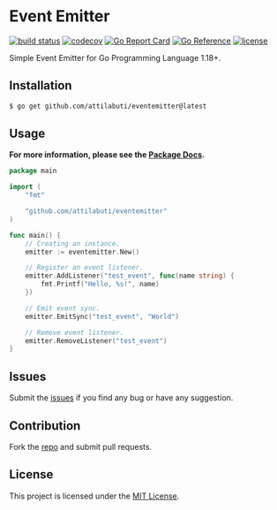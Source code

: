 # Event Emitter

[![build status](https://img.shields.io/github/workflow/status/attilabuti/eventemitter/CI/main?style=flat-square)](https://github.com/attilabuti/eventemitter/actions)
[![codecov](https://img.shields.io/codecov/c/github/attilabuti/eventemitter?style=flat-square)](https://codecov.io/gh/attilabuti/eventemitter)
[![Go Report Card](https://goreportcard.com/badge/github.com/attilabuti/eventemitter?style=flat-square)](https://goreportcard.com/report/github.com/attilabuti/eventemitter)
[![Go Reference](https://pkg.go.dev/badge/github.com/attilabuti/eventemitter.svg)](https://pkg.go.dev/github.com/attilabuti/eventemitter)
[![license](https://img.shields.io/github/license/attilabuti/eventemitter?style=flat-square)](https://raw.githubusercontent.com/attilabuti/eventemitter/main/LICENSE)

Simple Event Emitter for Go Programming Language 1.18+.

## Installation

```bash
$ go get github.com/attilabuti/eventemitter@latest
```

## Usage

**For more information, please see the [Package Docs](https://pkg.go.dev/github.com/attilabuti/eventemitter).**

```go
package main

import (
	"fmt"

	"github.com/attilabuti/eventemitter"
)

func main() {
    // Creating an instance.
    emitter := eventemitter.New()

    // Register an event listener.
    emitter.AddListener("test_event", func(name string) {
        fmt.Printf("Hello, %s!", name)
    })

    // Emit event sync.
    emitter.EmitSync("test_event", "World")

    // Remove event listener.
    emitter.RemoveListener("test_event")
}
```

## Issues

Submit the [issues](https://github.com/attilabuti/eventemitter/issues) if you find any bug or have any suggestion.

## Contribution

Fork the [repo](https://github.com/attilabuti/eventemitter) and submit pull requests.

## License

This project is licensed under the [MIT License](https://github.com/attilabuti/eventemitter/blob/main/LICENSE).